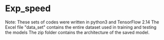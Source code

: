 # Exp_speed
Note: These sets of codes were written in python3 and TensorFlow 2.14
The Excel file "data_set" contains the entire dataset used in training and testing the models
The zip folder contains the architecture of the saved model.
